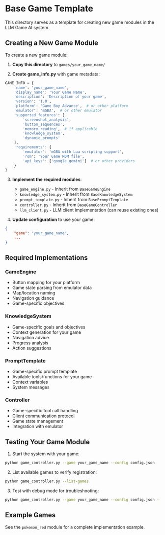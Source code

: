 # Base Game Template

This directory serves as a template for creating new game modules in the LLM Game AI system.

## Creating a New Game Module

To create a new game module:

1. **Copy this directory** to `games/your_game_name/`

2. **Create game_info.py** with game metadata:
```python
GAME_INFO = {
    'name': 'your_game_name',
    'display_name': 'Your Game Name',
    'description': 'Description of your game',
    'version': '1.0',
    'platform': 'Game Boy Advance',  # or other platform
    'emulator': 'mGBA',  # or other emulator
    'supported_features': [
        'screenshot_analysis',
        'button_sequences',
        'memory_reading',  # if applicable
        'knowledge_system',
        'dynamic_prompts'
    ],
    'requirements': {
        'emulator': 'mGBA with Lua scripting support',
        'rom': 'Your Game ROM file',
        'api_keys': ['google_gemini']  # or other providers
    }
}
```

3. **Implement the required modules**:
   - `game_engine.py` - Inherit from `BaseGameEngine`
   - `knowledge_system.py` - Inherit from `BaseKnowledgeSystem`
   - `prompt_template.py` - Inherit from `BasePromptTemplate`
   - `controller.py` - Inherit from `BaseGameController`
   - `llm_client.py` - LLM client implementation (can reuse existing ones)

4. **Update configuration** to use your game:
```json
{
    "game": "your_game_name",
    ...
}
```

## Required Implementations

### GameEngine
- Button mapping for your platform
- Game state parsing from emulator data
- Map/location naming
- Navigation guidance
- Game-specific objectives

### KnowledgeSystem
- Game-specific goals and objectives
- Context generation for your game
- Navigation advice
- Progress analysis
- Action suggestions

### PromptTemplate
- Game-specific prompt template
- Available tools/functions for your game
- Context variables
- System messages

### Controller
- Game-specific tool call handling
- Client communication protocol
- Game state management
- Integration with emulator

## Testing Your Game Module

1. Start the system with your game:
```bash
python game_controller.py --game your_game_name --config config.json
```

2. List available games to verify registration:
```bash
python game_controller.py --list-games
```

3. Test with debug mode for troubleshooting:
```bash
python game_controller.py --game your_game_name --config config.json --debug
```

## Example Games

See the `pokemon_red` module for a complete implementation example.